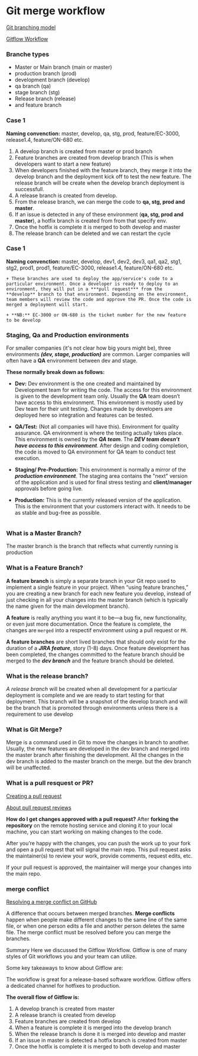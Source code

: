 # Git merge workflow

[Git branching model](https://nvie.com/files/Git-branching-model.pdf)

[Gitflow Workflow](https://www.atlassian.com/git/tutorials/comparing-workflows/gitflow-workflow#:~:text=A%20release%20branch%20is%20created,merged%20into%20develop%20and%20master)


### Branche types
- Master or Main branch (main or master)
- production branch (prod)
- development branch (develop)
- qa branch (qa)
- stage branch (stg)
- Release branch (release)
- and feature branch 

### Case 1
**Naming convenction:** master, develop, qa, stg, prod, feature/EC-3000, release1.4, feature/ON-680 etc.

1. A develop branch is created from master or prod branch
2. Feature branches are created from develop branch (This is when developers want to start a new feature)
3. When developers finished with the feature branch, they merge it into the develop branch and the deployment kick off to test the new feature. The release branch will be create when the develop branch deployment is successfull. 
4. A release branch is created from develop. 
5. From the release branch, we can merge the code to **qa, stg, prod and master**.
6. If an issue is detected in any of these environment (**qa, stg, prod and master**), a hotfix branch is created from from that specify env.
7. Once the hotfix is complete it is merged to both develop and master
8. The release branch can be deleted and we can restart the cycle


### Case 1
**Naming convenction:** master, develop, dev1, dev2, dev3, qa1, qa2, stg1, stg2, prod1, prod1, feature/EC-3000, release1.4, feature/ON-680 etc.


    + These branches are used to deploy the app/service's code to a particular environment. Once a developer is ready to deploy to an environment, they will put in a ***pull request*** from the **develop** branch to that environment. Depending on the environment, team members will review the code and approve the PR. Once the code is merged a deployment will start. 

    + **NB:** EC-3000 or ON-680 is the ticket number for the new feature to be develop


### Staging, Qa and Production environments
For smaller companies (it's not clear how big yours might be), three environments ***(dev, stage, production)*** are common. Larger companies will often have a **QA** environment between dev and stage.

**These normally break down as follows:**

+ **Dev:** Dev environment is the one created and maintained by Development team for writing the code. The access for this environment is given to the development team only. Usually the **QA** team doesn’t have access to this environment. This environment is mostly used by Dev team for their unit testing. Changes made by developers are deployed here so integration and features can be tested. 


+ **QA/Test:** (Not all companies will have this). Environment for quality assurance. QA environment is where the testing actually takes place. This environment is owned by the ***QA team***. The ***DEV team doesn’t have access to this environment***. After design and coding completion, the code is moved to QA environment for QA team to conduct test execution.

+ **Staging/ Pre-Production:** This environment is normally a mirror of the ***production environment***. The staging area contains the "next" version of the application and is used for final stress testing and **client/manager** approvals before going live.

+ **Production:** This is the currently released version of the application. This is the environment that your customers interact with. It needs to be as stable and bug-free as possible.

```
```
### What is a Master Branch?
The master branch is the branch that reflects what currently running is production


### What is a Feature Branch?
**A feature branch** is simply a separate branch in your Git repo used to implement a single feature in your project. When “using feature branches,” you are creating a new branch for each new feature you develop, instead of just checking in all your changes into the master branch (which is typically the name given for the main development branch).

**A feature** is really anything you want it to be—a bug fix, new functionality, or even just more documentation. Once the feature is complete, the changes are `merged` into a respectif environment using a pull request or `PR`.

 **A feature branches** are short lived branches that should only exist for the duration of a ***JIRA feature***, story (1-8) days. Once feature development has been completed, the changes committed to the feature branch should be merged to the ***dev branch*** and the feature branch should be deleted. 


### What is the release branch?
*A release branch* will be created when all development for a particular deployment is complete and we are ready to start testing for that deployment. This branch will be a snapshot of the develop branch and will be the branch that is promoted through environments unless there is a requirement to use develop

### What is Git Merge?
Merge is a command used in Git to move the changes in branch to another. Usually, the new features are developed in the dev branch and merged into the master branch after finishing the development. All the changes in the dev branch is added to the master branch on the merge. but the dev branch will be unaffected.


### What is a pull resquest or PR?
[Creating a pull request](https://docs.github.com/en/github/collaborating-with-issues-and-pull-requests/creating-a-pull-request)

[About pull request reviews](https://docs.github.com/en/github/collaborating-with-issues-and-pull-requests/about-pull-request-reviews#required-reviews)

**How do I get changes approved with a pull request?**
After **forking the repository** on the remote hosting service and cloning it to your local machine, you can start working on making changes to the code.

After you’re happy with the changes, you can push the work up to your fork and open a pull request that will signal the main repo. This pull request asks the maintainer(s) to review your work, provide comments, request edits, etc.

If your pull request is approved, the maintainer will merge your changes into the main repo.

### merge conflict
[Resolving a merge conflict on GitHub](https://docs.github.com/en/github/collaborating-with-issues-and-pull-requests/resolving-a-merge-conflict-on-github)

A difference that occurs between merged branches. **Merge conflicts** happen when people make different changes to the same line of the same file, or when one person edits a file and another person deletes the same file. The merge conflict must be resolved before you can merge the branches.


Summary
Here we discussed the Gitflow Workflow. Gitflow is one of many styles of Git workflows you and your team can utilize.

Some key takeaways to know about Gitflow are:

The workflow is great for a release-based software workflow.
Gitflow offers a dedicated channel for hotfixes to production.
 
**The overall flow of Gitflow is:**

1. A develop branch is created from master
2. A release branch is created from develop
3. Feature branches are created from develop
4. When a feature is complete it is merged into the develop branch
5. When the release branch is done it is merged into develop and master
6. If an issue in master is detected a hotfix branch is created from master
7. Once the hotfix is complete it is merged to both develop and master